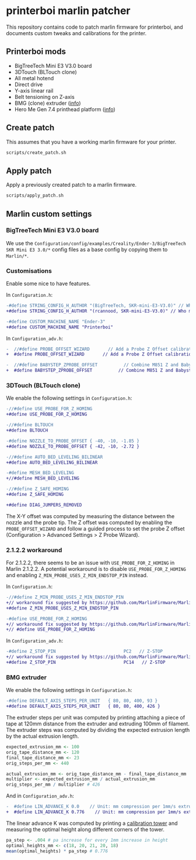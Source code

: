 # printerboi marlin patcher

This repository contains code to patch marlin firmware for printerboi, and documents custom tweaks and calibrations for the printer.

## Printerboi mods

* BigTreeTech Mini E3 V3.0 board
* 3DTouch (BLTouch clone)
* All metal hotend
* Direct drive
* Y-axis linear rail
* Belt tensioning on Z-axis
* BMG (clone) extruder ([info](https://www.youtube.com/watch?v=f2KTWnF3r1k))
* Hero Me Gen 7.4 printhead platform ([info](https://www.printables.com/model/39322-hero-me-gen-7-platform-release-4))

## Create patch

This assumes that you have a working marlin firmware for your printer.

```bash
scripts/create_patch.sh
```

## Apply patch

Apply a previously created patch to a marlin firmware.

```bash
scripts/apply_patch.sh
```

## Marlin custom settings

### BigTreeTech Mini E3 V3.0 board

We use the `Configuration/config/examples/Creality/Ender-3/BigTreeTech SKR Mini E3 3.0/*` config files as a base config by copying them to `Marlin/*`.

### Customisations

Enable some nice to have features.

In `Configuration.h`:

```diff
-#define STRING_CONFIG_H_AUTHOR "(BigTreeTech, SKR-mini-E3-V3.0)" // Who made the changes.
+#define STRING_CONFIG_H_AUTHOR "(rcannood, SKR-mini-E3-V3.0)" // Who made the changes.

-#define CUSTOM_MACHINE_NAME "Ender-3"
+#define CUSTOM_MACHINE_NAME "Printerboi"
```

In `Configuration_adv.h`:

```diff
-  //#define PROBE_OFFSET_WIZARD       // Add a Probe Z Offset calibration option to the LCD menu
+  #define PROBE_OFFSET_WIZARD       // Add a Probe Z Offset calibration option to the LCD menu

-  //#define BABYSTEP_ZPROBE_OFFSET          // Combine M851 Z and Babystepping
+  #define BABYSTEP_ZPROBE_OFFSET          // Combine M851 Z and Babystepping
```

### 3DTouch (BLTouch clone)

We enable the following settings in `Configuration.h`:

```diff
-//#define USE_PROBE_FOR_Z_HOMING
+#define USE_PROBE_FOR_Z_HOMING

-//#define BLTOUCH
+#define BLTOUCH

-#define NOZZLE_TO_PROBE_OFFSET { -40, -10, -1.85 }
+#define NOZZLE_TO_PROBE_OFFSET { -42, -10, -2.72 }

-//#define AUTO_BED_LEVELING_BILINEAR
+#define AUTO_BED_LEVELING_BILINEAR

-#define MESH_BED_LEVELING
+//#define MESH_BED_LEVELING

-//#define Z_SAFE_HOMING
+#define Z_SAFE_HOMING

+#define DIAG_JUMPERS_REMOVED
```

The X-Y offset was computed by measuring the distance between the nozzle and the probe tip. The Z offset was computed by enabling the `PROBE_OFFSET_WIZARD` and follow a guided process to set the probe Z offset (Configuration > Advanced Settings > Z Probe Wizard).

### 2.1.2.2 workaround

For 2.1.2.2, there seems to be an issue with `USE_PROBE_FOR_Z_HOMING` in Marlin 2.1.2.2. A potential workaround is to disable `USE_PROBE_FOR_Z_HOMING` and enabling `Z_MIN_PROBE_USES_Z_MIN_ENDSTOP_PIN` instead.

In `Configuration.h`:

```diff
-//#define Z_MIN_PROBE_USES_Z_MIN_ENDSTOP_PIN
+// workaround fix suggested by https://github.com/MarlinFirmware/Marlin/issues/23395#issue-1091284607
+#define Z_MIN_PROBE_USES_Z_MIN_ENDSTOP_PIN

-#define USE_PROBE_FOR_Z_HOMING
+// workaround fix suggested by https://github.com/MarlinFirmware/Marlin/issues/23395#issue-1091284607
+// #define USE_PROBE_FOR_Z_HOMING
```

In `Configuration_adv.h`:

```diff
-#define Z_STOP_PIN                          PC2   // Z-STOP
+// workaround fix suggested by https://github.com/MarlinFirmware/Marlin/issues/23395#issue-1091284607
+#define Z_STOP_PIN                          PC14   // Z-STOP
```

### BMG extruder

We enable the following settings in `Configuration.h`:

```diff
-#define DEFAULT_AXIS_STEPS_PER_UNIT   { 80, 80, 400, 93 }
+#define DEFAULT_AXIS_STEPS_PER_UNIT   { 80, 80, 400, 426 }
```

The extruder steps per unit was computed by printing attaching a piece of tape at 120mm distance from the extruder and extruding 100mm of filament. The extruder steps was computed by dividing the expected extrusion length by the actual extrusion length.

```r
expected_extrusion_mm <- 100
orig_tape_distance_mm <- 120
final_tape_distance_mm <- 23
orig_steps_per_mm <- 440

actual_extrusion_mm <- orig_tape_distance_mm - final_tape_distance_mm
multiplier <- expected_extrusion_mm / actual_extrusion_mm
orig_steps_per_mm / multiplier # 426
```

And in `Configuration_adv.h`:

```diff
-  #define LIN_ADVANCE_K 0.0    // Unit: mm compression per 1mm/s extruder speed
+  #define LIN_ADVANCE_K 0.776    // Unit: mm compression per 1mm/s extruder speed
```

The linear advance K was computed by printing a [calibration tower](https://github.com/SoftFever/OrcaSlicer/wiki/Calibration#tower-method) and measuring the optimal height along different corners of the tower.

```r
pa_step <- .004 # pa increase for every 1mm increase in height
optimal_heights_mm <- c(18, 20, 21, 20, 18)
mean(optimal_heights) * pa_step # 0.776
```
